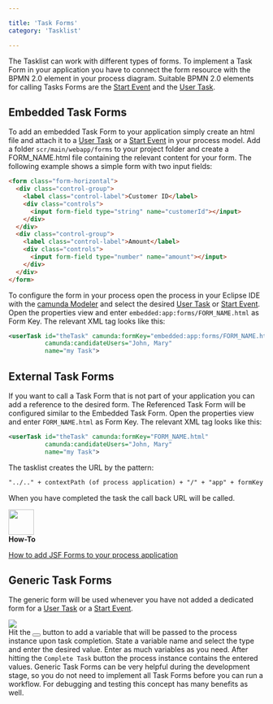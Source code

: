 ```yaml
---

title: 'Task Forms'
category: 'Tasklist'

---
```


The Tasklist can work with different types of forms. To implement a Task Form in your application you have to connect the form resource with the BPMN 2.0 element in your process diagram. Suitable BPMN 2.0 elements for calling Tasks Forms are the [Start Event](ref:/api-references/bpmn20/#events-start-events) and the [User Task](ref:/api-references/bpmn20/#tasks-user-task). 

## Embedded Task Forms

To add an embedded Task Form to your application simply create an html file and attach it to a [User Task](ref:/api-references/bpmn20/#tasks-user-task) or a [Start Event](ref:/api-references/bpmn20/#events-start-events) in your process model. 
Add a folder `scr/main/webapp/forms` to your project folder and create a FORM_NAME.html file containing the relevant content for your form. The following example shows a simple form with two input fields:

```html
<form class="form-horizontal">
  <div class="control-group">
    <label class="control-label">Customer ID</label>
    <div class="controls">
      <input form-field type="string" name="customerId"></input>
    </div>
  </div>
  <div class="control-group">
    <label class="control-label">Amount</label>
    <div class="controls">
      <input form-field type="number" name="amount"></input>
    </div>
  </div>
</form>
```

To configure the form in your process open the process in your Eclipse IDE with the <a href="http://www.camunda.org/design/modeler.html">camunda Modeler</a> and select the desired [User Task](ref:/api-references/bpmn20/#tasks-user-task) or [Start Event](ref:/api-references/bpmn20/#events-start-events). Open the properties view and enter `embedded:app:forms/FORM_NAME.html` as Form Key. The relevant XML tag looks like this:

```xml
<userTask id="theTask" camunda:formKey="embedded:app:forms/FORM_NAME.html"
          camunda:candidateUsers="John, Mary"
          name="my Task">                
```

## External Task Forms

If you want to call a Task Form that is not part of your application you can add a reference to the desired form. The Referenced Task Form will be configured similar to the Embedded Task Form. Open the properties view and enter `FORM_NAME.html` as Form Key. The relevant XML tag looks like this:

```xml
<userTask id="theTask" camunda:formKey="FORM_NAME.html"
          camunda:candidateUsers="John, Mary"
          name="my Task">                
```

The tasklist creates the URL by the pattern:

```xml
"../.." + contextPath (of process application) + "/" + "app" + formKey (from BPMN 2.0 XML) + "processDefinitionKey=" + processDefinitionKey + "&callbackUrl=" + callbackUrl;
```

When you have completed the task the call back URL will be called.

<div class="alert alert-info">
  <div class="row">
    <div class="col-md-1">
      <img src="ref:asset:/assets/img/welcome/real-life.png" height="50" />
    </div>
    <div class="col-md-8">
      <strong>How-To</strong>
      <p><a href="ref:/real-life/how-to/#user-interface-jsf-task-forms">How to add JSF Forms to your process application</a></p>
    </div>
  </div>
</div>

## Generic Task Forms

The generic form will be used whenever you have not added a dedicated form for a [User Task](ref:/api-references/bpmn20/#tasks-user-task) or a [Start Event](ref:/api-references/bpmn20/#events-start-events).

<div class="row">
  <div class="col-xs-6 col-sm-6 col-md-3">
    <img data-img-thumb src="ref:asset:/assets/img/implementation-tasklist/tasklist-generic-form.png" />
  </div>
  <div class="col-xs-6 col-sm-6 col-md-9">
    Hit the <button class="btn btn-xs"><i class="glyphicon glyphicon-plus"></i> </button> button to add a variable that will be passed to the process instance upon task completion. State a variable name and select the type and enter the desired value. Enter as much variables as you need. 
    After hitting the <code>Complete Task</code> button the process instance contains the entered values. Generic Task Forms can be very helpful during the development stage, so you do not need to implement all Task Forms before you can run a workflow. For debugging and testing this concept has many benefits as well.
  </div>  
</div>